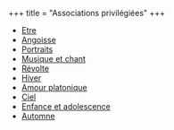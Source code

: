 +++
title = "Associations privilégiées"
+++
- [Etre](/categories/etre)
- [Angoisse](/categories/angoisse)
- [Portraits](/categories/portraits)
- [Musique et chant](/categories/musique-et-chant)
- [Révolte](/categories/révolte)
- [Hiver](/categories/hiver)
- [Amour platonique](/categories/amour-platonique)
- [Ciel](/categories/ciel)
- [Enfance et adolescence](/categories/enfance-et-adolescence)
- [Automne](/categories/automne)
